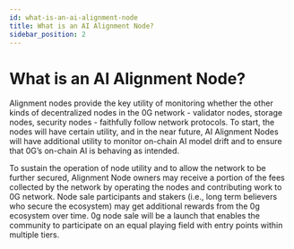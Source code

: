 ```yaml
---
id: what-is-an-ai-alignment-node
title: What is an AI Alignment Node?
sidebar_position: 2
---
```


# What is an AI Alignment Node?

Alignment nodes provide the key utility of monitoring whether the other kinds of decentralized nodes in the 0G network - validator nodes, storage nodes, security nodes - faithfully follow network protocols. To start, the nodes will have certain utility, and in the near future, AI Alignment Nodes will have additional utility to monitor on-chain AI model drift and to ensure that 0G’s on-chain AI is behaving as intended.

To sustain the operation of node utility and to allow the network to be further secured, Alignment Node owners may receive a portion of the fees collected by the network by operating the nodes and contributing work to 0G network. Node sale participants and stakers (i.e., long term believers who secure the ecosystem) may get additional rewards from the 0g ecosystem over time. 0g node sale will be a launch that enables the community to participate on an equal playing field with entry points within multiple tiers.
